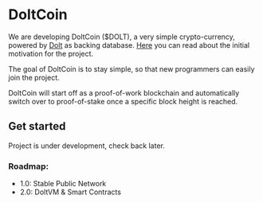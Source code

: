 # DoltCoin

We are developing DoltCoin ($DOLT), a very simple crypto-currency, powered by [Dolt](https://github.com/dolthub/dolt) as backing database. [Here](https://dev.to/buhrmi/dolt-as-a-backing-database-for-blockchains-1ba4) you can read about the initial motivation for the project.

The goal of DoltCoin is to stay simple, so that new programmers can easily join the project. 

DoltCoin will start off as a proof-of-work blockchain and automatically switch over to proof-of-stake once a specific block height is reached.

## Get started

Project is under development, check back later.

### Roadmap:

- 1.0: Stable Public Network
- 2.0: DoltVM & Smart Contracts
